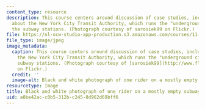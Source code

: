```yaml
---
content_type: resource
description: This course centers around discussion of case studies, including one
  about the New York City Transit Authority, which runs the "underground city" of
  the subway stations. (Photograph courtesy of sarosiek99 on Flickr.)
file: https://ol-ocw-studio-app-production.s3.amazonaws.com/courses/11-958-getting-things-implemented-strategy-people-performance-and-leadership-january-iap-2009/a8be42acc0b5312bc2458d962d69bff6_11-958iap09-th.jpg
file_type: image/jpeg
image_metadata:
  caption: This course centers around discussion of case studies, including one about
    the New York City Transit Authority, which runs the "underground city" of the
    subway stations. (Photograph courtesy of [sarosiek99](http://www.flickr.com/photos/sarophoto/285620262/)
    on Flickr.)
  credit: ''
  image-alt: Black and white photograph of one rider on a mostly empty subway.
resourcetype: Image
title: Black and white photograph of one rider on a mostly empty subway
uid: a8be42ac-c0b5-312b-c245-8d962d69bff6
---
```

